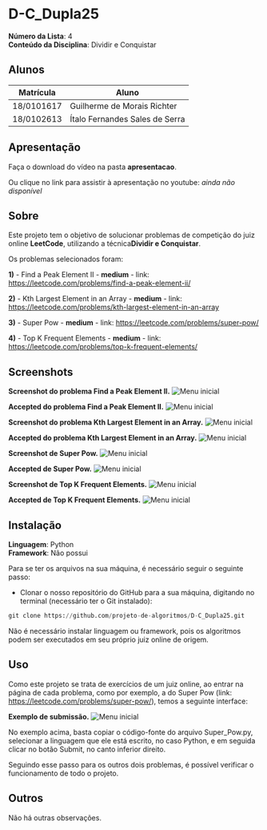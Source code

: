 # D-C_Dupla25

**Número da Lista**: 4<br>
**Conteúdo da Disciplina**: Dividir e Conquistar<br>

## Alunos
|Matrícula | Aluno |
| -- | -- |
| 18/0101617  |  Guilherme de Morais Richter |
| 18/0102613  |  Ítalo Fernandes Sales de Serra |

## Apresentação

Faça o download do vídeo na pasta <b>apresentacao</b>.

Ou clique no link para assistir à apresentação no youtube: <i>ainda não disponível</i>

## Sobre 

Este projeto tem o objetivo de solucionar problemas de competição do juiz online <b>LeetCode</b>, utilizando a técnica<b>Dividir e Conquistar</b>.

Os problemas selecionados foram:

<b>1)</b> - Find a Peak Element II - <b>medium</b> - link: https://leetcode.com/problems/find-a-peak-element-ii/

<b>2)</b> - Kth Largest Element in an Array - <b>medium</b> - link: https://leetcode.com/problems/kth-largest-element-in-an-array

<b>3)</b> - Super Pow - <b>medium</b> - link: https://leetcode.com/problems/super-pow/

<b>4)</b> - Top K Frequent Elements - <b>medium</b> - link: https://leetcode.com/problems/top-k-frequent-elements/

## Screenshots

<b>Screenshot do problema Find a Peak Element II.</b>
![Menu inicial](assets/Find_a_Peak_Element_II.png)

<b>Accepted do problema Find a Peak Element II.</b>
![Menu inicial](assets/(submit)Find_a_Peak_Element_II.png)

<b>Screenshot do problema Kth Largest Element in an Array.</b>
![Menu inicial](assets/Kth_Largest_Element_in_an_Array.png)

<b>Accepted do problema Kth Largest Element in an Array.</b>
![Menu inicial](assets/(submit)Kth_Largest_Element_in_an_Array.png)

<b>Screenshot de Super Pow.</b>
![Menu inicial](assets/Super_Pow.png)

<b>Accepted de Super Pow.</b>
![Menu inicial](assets/(submit)Super_Pow.png)

<b>Screenshot de Top K Frequent Elements.</b>
![Menu inicial](assets/Top_K_Frequent_Elements.png)

<b>Accepted de Top K Frequent Elements.</b>
![Menu inicial](assets/(submit)Top_K_Frequent_Elements.png)

## Instalação 

**Linguagem**: Python<br>
**Framework**: Não possui<br>

Para se ter os arquivos na sua máquina, é necessário seguir o seguinte passo:

- Clonar o nosso repositório do GitHub para a sua máquina, digitando no terminal (necessário ter o Git instalado):

```python
git clone https://github.com/projeto-de-algoritmos/D-C_Dupla25.git
```

Não é necessário instalar linguagem ou framework, pois os algoritmos podem ser executados em seu próprio juiz online de origem.

## Uso 

Como este projeto se trata de exercícios de um juiz online, ao entrar na página de cada problema, como por exemplo, a do Super Pow (link: https://leetcode.com/problems/super-pow/), temos a seguinte interface:

<b>Exemplo de submissão.</b>
![Menu inicial](assets/(submit)Super_Pow.png)

No exemplo acima, basta copiar o código-fonte do arquivo Super_Pow.py, selecionar a linguagem que ele está escrito, no caso Python, e em seguida clicar no botão Submit, no canto inferior direito.

Seguindo esse passo para os outros dois problemas, é possível verificar o funcionamento de todo o projeto.

## Outros 

Não há outras observações.